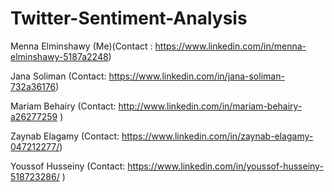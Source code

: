 # Twitter-Sentiment-Analysis

Menna Elminshawy (Me)(Contact : https://www.linkedin.com/in/menna-elminshawy-5187a2248)

Jana Soliman (Contact: https://www.linkedin.com/in/jana-soliman-732a36176)

Mariam Behairy (Contact: http://www.linkedin.com/in/mariam-behairy-a26277259 )

Zaynab Elagamy (Contact: https://www.linkedin.com/in/zaynab-elagamy-047212277/)

Youssof Husseiny (Contact: https://www.linkedin.com/in/youssof-husseiny-518723286/ )
